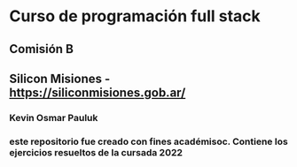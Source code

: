 # Curso de programación full stack
## Comisión B

## Silicon Misiones - https://siliconmisiones.gob.ar/

### Kevin Osmar Pauluk
### este repositorio fue creado con fines académisoc. Contiene los ejercicios resueltos de la cursada 2022
